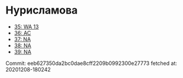 # Нурисламова
- [35: WA 13](35.md)
- [36: AC](36.md)
- [37: NA](37.md)
- [38: NA](38.md)
- [39: NA](39.md)

Commit: eeb627350da2bc0dae8cff2209b0992300e27773
 fetched at: 20201208-180242

